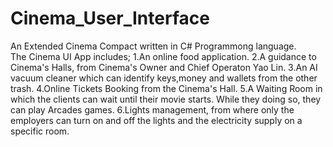 # Cinema_User_Interface
An Extended Cinema Compact written in C# Programmong language.  
The Cinema UI App includes;
1.An online food application.
2.A guidance to Cinema's Halls, from Cinema's Owner and Chief Operaton Yao Lin.
3.An AI vacuum cleaner which can identify keys,money and wallets from the other trash.
4.Online Tickets Booking from the Cinema's Hall.
5.A Waiting Room in which the clients can wait until their movie starts. While they doing so, they can play Arcades games.
6.Lights management, from where only the employers can turn on and off the lights and the electricity supply on a specific room.
